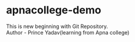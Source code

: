 # apnacollege-demo

This is new beginning with Git Repository.
<br>
Author - Prince Yadav(learning from Apna college)
